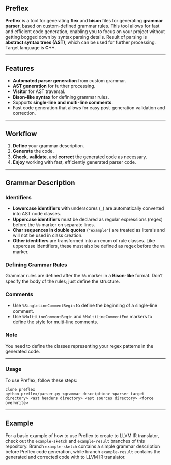 ## Preflex

**Preflex** is a tool for generating **flex** and **bison** files for generating **grammar parser**.
 based on custom-defined grammar rules. This tool allows for fast and efficient code generation, enabling you to focus on your project without getting bogged down by syntax parsing details.
Result of parsing is **abstract syntax trees (AST)**, which can be used for further processing. Target language is **C++**.

---

## Features
- **Automated parser generation** from custom grammar.
- **AST generation** for further processing.
- **Visitor** for AST traversal.
- **Bison-like syntax** for defining grammar rules.
- Supports **single-line and multi-line comments**.
- Fast code generation that allows for easy post-generation validation and correction.

---

## Workflow
1. **Define** your grammar description.
2. **Generate** the code.
3. **Check**, **validate**, and **correct** the generated code as necessary.
4. **Enjoy** working with fast, efficiently generated parser code.

---

## Grammar Description

### Identifiers
- **Lowercase identifiers** with underscores (`_`) are automatically converted into AST node classes.
- **Uppercase identifiers** must be declared as regular expressions (regex) before the `%%` marker on separate lines.
- **Char sequences in double quotes** (`"example"`) are treated as literals and will not be used in class creation.
- **Other identifiers** are transformed into an enum of rule classes. Like uppercase identifiers, these must also be defined as regex before the `%%` marker.

### Defining Grammar Rules
Grammar rules are defined after the `%%` marker in a **Bison-like** format. Don’t specify the body of the rules; just define the structure.

### Comments
- Use `%SingleLineCommentBegin` to define the beginning of a single-line comment.
- Use `%MultiLineCommentBegin` and `%MultiLineCommentEnd` markers to define the style for multi-line comments.

### Note
You need to define the classes representing your regex patterns in the generated code.

---

### Usage
To use Preflex, follow these steps:
```shell
clone preflex
python preflex/parser.py <grammar description> <parser target directory> <ast headers directory> <ast sources directory> <force overwrite>
```

---

## Example 
For a basic example of how to use Preflex to create to LLVM IR translator, check out the `example-sketch` and `example-result` branches of this repository. 
Branch `example-sketch` contains a simple grammar description before Preflex code generation, 
while branch `example-result` contains the generated and corrected code with to LLVM IR translator.

